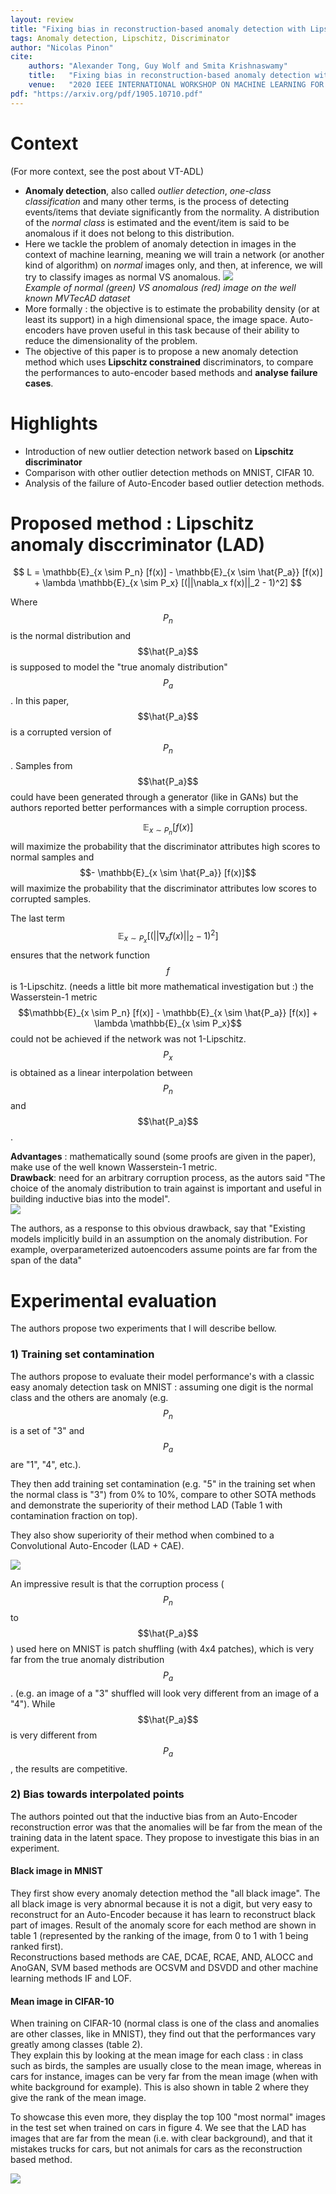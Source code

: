```yaml
---
layout: review
title: "Fixing bias in reconstruction-based anomaly detection with Lipschitz discriminators"
tags: Anomaly detection, Lipschitz, Discriminator
author: "Nicolas Pinon"
cite:
    authors: "Alexander Tong, Guy Wolf and Smita Krishnaswamy"
    title:   "Fixing bias in reconstruction-based anomaly detection with Lipschitz discriminators"
    venue:   "2020 IEEE INTERNATIONAL WORKSHOP ON MACHINE LEARNING FOR SIGNAL PROCESSING"
pdf: "https://arxiv.org/pdf/1905.10710.pdf"
---
```



# Context
(For more context, see the post about VT-ADL)
* **Anomaly detection**, also called *outlier detection*, *one-class classification* and many other terms, is the process of detecting events/items that deviate significantly from the normality. A distribution of the *normal class* is estimated and the event/item is said to be anomalous if it does not belong to this distribution.
* Here we tackle the problem of anomaly detection in images in the context of machine learning, meaning we will train a network (or another kind of algorithm) on *normal* images only, and then, at inference, we will try to classify images as normal VS anomalous.
![](/collections/images/VT-ADL/mvtec_ad.jpg)  
*Example of normal (green) VS anomalous (red) image on the well known MVTecAD dataset*
* More formally : the objective is to estimate the probability density (or at least its support) in a high dimensional space, the image space. Auto-encoders have proven useful in this task because of their ability to reduce the dimensionality of the problem.
* The objective of this paper is to propose a new anomaly detection method which uses **Lipschitz constrained** discriminators, to compare the performances to auto-encoder based methods and **analyse failure cases**.


# Highlights

* Introduction of new outlier detection network based on **Lipschitz discriminator**
* Comparison with other outlier detection methods on MNIST, CIFAR 10.
* Analysis of the failure of Auto-Encoder based outlier detection methods.

# Proposed method : Lipschitz anomaly disccriminator (LAD)

$$ L = \mathbb{E}_{x \sim P_n} [f(x)] -  \mathbb{E}_{x \sim \hat{P_a}} [f(x)] + \lambda \mathbb{E}_{x \sim P_x} [(||\nabla_x f(x)||_2 - 1)^2] $$

Where $$P_n$$ is the normal distribution and $$\hat{P_a}$$ is supposed to model the "true anomaly distribution" $$P_a$$. In this paper, $$\hat{P_a}$$ is a corrupted version of $$P_n$$. Samples from $$\hat{P_a}$$ could have been generated through a generator (like in GANs) but the authors reported better performances with a simple corruption process.

$$\mathbb{E}_{x \sim P_n} [f(x)]$$ will maximize the probability that the discriminator attributes high scores to normal samples and $$-  \mathbb{E}_{x \sim \hat{P_a}} [f(x)]$$ will maximize the probability that the discriminator attributes low scores to corrupted samples.

The last term $$\mathbb{E}_{x \sim P_x} [(||\nabla_x f(x)||_2 - 1)^2]$$ ensures that the network function $$f$$ is 1-Lipschitz. (needs a little bit more mathematical investigation but :) the Wasserstein-1 metric $$\mathbb{E}_{x \sim P_n} [f(x)] -  \mathbb{E}_{x \sim \hat{P_a}} [f(x)] + \lambda \mathbb{E}_{x \sim P_x}$$ could not be achieved if the network was not 1-Lipschitz.
$$P_x$$ is obtained as a linear interpolation between $$P_n$$ and $$\hat{P_a}$$.

**Advantages** : mathematically sound (some proofs are given in the paper), make use of the well known Wasserstein-1 metric.  
**Drawback**: need for an arbitrary corruption process, as the autors said "The choice of the anomaly distribution to train against is important and useful in building inductive bias into the model".  
![](/collections/images/lipschitz_anomaly/fig_methode.jpg) 

The authors, as a response to this obvious drawback, say that "Existing models implicitly build in an assumption on the anomaly distribution. For example, overparameterized autoencoders assume points are far from the span of the data"

# Experimental evaluation
The authors propose two experiments that I will describe bellow.

### 1) Training set contamination

The authors propose to evaluate their model performance's with a classic easy anomaly detection task on MNIST : assuming one digit is the normal class and the others are anomaly (e.g. $$P_n$$ is a set of "3" and $$P_a$$ are "1", "4", etc.).

They then add training set contamination (e.g. "5" in the training set when the normal class is "3") from 0% to 10%, compare to other SOTA methods and demonstrate the superiority of their method LAD (Table 1 with contamination fraction on top).

They also show superiority of their method when combined to a Convolutional Auto-Encoder (LAD + CAE).


![](/collections/images/lipschitz_anomaly/fig_results.jpg) 

An impressive result is that the corruption process ($$P_n$$ to $$\hat{P_a}$$) used here on MNIST is patch shuffling (with 4x4 patches), which is very far from the true anomaly distribution $$P_a$$. (e.g. an image of a "3" shuffled will look very different from an image of a "4").
While $$\hat{P_a}$$ is very different from $$P_a$$, the results are competitive.

### 2) Bias towards interpolated points

The authors pointed out that the inductive bias from an Auto-Encoder reconstruction error was that the anomalies will be far from the mean of the training data in the latent space. They propose to investigate this bias in an experiment.

#### Black image in MNIST
They first show every anomaly detection method the "all black image". The all black image is very abnormal because it is not a digit, but very easy to reconstruct for an Auto-Encoder because it has learn to reconstruct black part of images. Result of the anomaly score for each method are shown in table 1 (represented by the ranking of the image, from 0 to 1 with 1 being ranked first).  
Reconstructions based methods are CAE, DCAE, RCAE, AND, ALOCC and AnoGAN, SVM based methods are OCSVM and DSVDD and other machine learning methods IF and LOF.

#### Mean image in CIFAR-10
	
When training on CIFAR-10 (normal class is one of the class and anomalies are other classes, like in MNIST), they find out that the performances vary greatly among classes (table	2).  
They explain this by looking at the mean image for each class : in class such as birds, the samples are usually close to the mean image, whereas in cars for instance, images can be very far from the mean image (when with white background for example). This is also shown in table 2 where they give the rank of the mean image.

To showcase this even more, they display the top 100 "most normal" images in the test set when trained on cars in figure 4. We see that the LAD has images that are far from the mean (i.e. with clear background), and that it mistakes trucks for cars, but not animals for cars as the reconstruction based method.

![](/collections/images/lipschitz_anomaly/fig_bias.jpg) 

